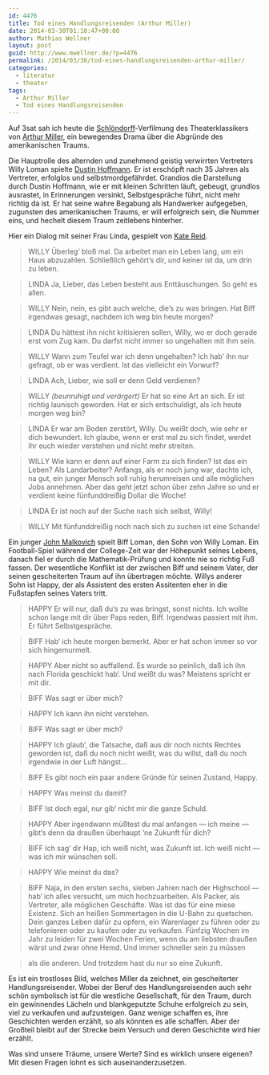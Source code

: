 ```yaml
---
id: 4476
title: Tod eines Handlungsreisenden (Arthur Miller)
date: 2014-03-30T01:10:47+00:00
author: Mathias Wellner
layout: post
guid: http://www.mwellner.de/?p=4476
permalink: /2014/03/30/tod-eines-handlungsreisenden-arthur-miller/
categories:
  - literatur
  - theater
tags:
  - Arthur Miller
  - Tod eines Handlungsreisenden
---
```

Auf 3sat sah ich heute die [Schlöndorff](http://de.wikipedia.org/wiki/Volker_Schl%C3%B6ndorff)-Verfilmung des Theaterklassikers von [Arthur Miller](http://de.wikipedia.org/wiki/Arthur_Miller), ein bewegendes Drama über die Abgründe des amerikanischen Traums.



Die Hauptrolle des alternden und zunehmend geistig verwirrten Vertreters Willy Loman spielte [Dustin Hoffmann](http://de.wikipedia.org/wiki/Dustin_Hoffman). Er ist erschöpft nach 35 Jahren als Vertreter, erfolglos und selbstmordgefährdet. Grandios die Darstellung durch Dustin Hoffmann, wie er mit kleinen Schritten läuft, gebeugt, grundlos ausrastet, in Erinnerungen versinkt, Selbstgespräche führt, nicht mehr richtig da ist. Er hat seine wahre Begabung als Handwerker aufgegeben, zugunsten des amerikanischen Traums, er will erfolgreich sein, die Nummer eins, und hechelt diesem Traum zeitlebens hinterher. 

Hier ein Dialog mit seiner Frau Linda, gespielt von [Kate Reid](http://de.wikipedia.org/wiki/Kate_Reid).

> WILLY Überleg’ bloß mal. Da arbeitet man ein Leben lang, um ein Haus abzuzahlen. Schließlich gehört’s dir, und keiner ist da, um drin zu leben.
  
> LINDA Ja, Lieber, das Leben besteht aus Enttäuschungen. So geht es allen.
  
> WILLY Nein, nein, es gibt auch welche, die’s zu was bringen. Hat Biff irgendwas gesagt, nachdem ich weg bin heute morgen?
  
> LINDA Du hättest ihn nicht kritisieren sollen, Willy, wo er doch gerade erst vom Zug kam. Du darfst nicht immer so ungehalten mit ihm sein.
  
> WILLY Wann zum Teufel war ich denn ungehalten? Ich hab’ ihn nur gefragt, ob er was verdient. Ist das vielleicht ein Vorwurf?
  
> LINDA Ach, Lieber, wie soll er denn Geld verdienen?
  
> WILLY _(beunruhigt und verärgert)_ Er hat so eine Art an sich. Er ist richtig launisch geworden. Hat er sich entschuldigt, als ich heute morgen weg bin?
  
> LINDA Er war am Boden zerstört, Willy. Du weißt doch, wie sehr er dich bewundert. Ich glaube, wenn er erst mal zu sich findet, werdet ihr euch wieder verstehen und nicht mehr streiten.
  
> WILLY Wie kann er denn auf einer Farm zu sich finden? Ist das ein Leben? Als Landarbeiter? Anfangs, als er noch jung war, dachte ich, na gut, ein junger Mensch soll ruhig herumreisen und alle möglichen Jobs annehmen. Aber das geht jetzt schon über zehn Jahre so und er verdient keine fünfunddreißig Dollar die Woche!
  
> LINDA Er ist noch auf der Suche nach sich selbst, Willy!
  
> WILLY Mit fünfunddreißig noch nach sich zu suchen ist eine Schande! 

Ein junger [John Malkovich](http://de.wikipedia.org/wiki/John_Malkovich) spielt Biff Loman, den Sohn von Willy Loman. Ein Football-Spiel während der College-Zeit war der Höhepunkt seines Lebens, danach fiel er durch die Mathematik-Prüfung und konnte nie so richtig Fuß fassen. Der wesentliche Konflikt ist der zwischen Biff und seinem Vater, der seinen gescheiterten Traum auf ihn übertragen möchte. Willys anderer Sohn ist Happy, der als Assistent des ersten Assitenten eher in die Fußstapfen seines Vaters tritt. 

> HAPPY Er will nur, daß du‘s zu was bringst, sonst nichts. Ich wollte schon lange mit dir über Paps reden, Biff. Irgendwas passiert mit ihm. Er führt Selbstgespräche.
  
> BIFF Hab‘ ich heute morgen bemerkt. Aber er hat schon immer so vor sich hingemurmelt.
  
> HAPPY Aber nicht so auffallend. Es wurde so peinlich, daß ich ihn nach Florida geschickt hab‘. Und weißt du was? Meistens spricht er mit dir.
  
> BIFF Was sagt er über mich?
  
> HAPPY Ich kann ihn nicht verstehen.
  
> BIFF Was sagt er über mich?
  
> HAPPY Ich glaub‘, die Tatsache, daß aus dir noch nichts Rechtes geworden ist, daß du noch nicht weißt, was du willst, daß du noch irgendwie in der Luft hängst&#8230;
  
> BIFF Es gibt noch ein paar andere Gründe für seinen Zustand, Happy.
  
> HAPPY Was meinst du damit?
  
> BIFF Ist doch egal, nur gib‘ nicht mir die ganze Schuld.
  
> HAPPY Aber irgendwann müßtest du mal anfangen — ich meine — gibt‘s denn da draußen überhaupt ‘ne Zukunft für dich?
  
> BIFF Ich sag‘ dir Hap, ich weiß nicht, was Zukunft ist. Ich weiß nicht — was ich mir wünschen soll.
  
> HAPPY Wie meinst du das?
  
> BIFF Naja, in den ersten sechs, sieben Jahren nach der Highschool — hab‘ ich alles versucht, um mich hochzuarbeiten. Als Packer, als Vertreter, alle möglichen Geschäfte. Was ist das für eine miese Existenz. Sich an heißen Sommertagen in die U-Bahn zu quetschen. Dein ganzes Leben dafür zu opfern, ein Warenlager zu führen oder zu telefonieren oder zu kaufen oder zu verkaufen. Fünfzig Wochen im Jahr zu leiden für zwei Wochen Ferien, wenn du am liebsten draußen wärst und zwar ohne Hemd. Und immer schneller sein zu müssen
  
> als die anderen. Und trotzdem hast du nur so eine Zukunft. 

Es ist ein trostloses Bild, welches Miller da zeichnet, ein gescheiterter Handlungsreisender. Wobei der Beruf des Handlungsreisenden auch sehr schön symbolisch ist für die westliche Gesellschaft, für den Traum, durch ein gewinnendes Lächeln und blankgeputzte Schuhe erfolgreich zu sein, viel zu verkaufen und aufzusteigen. Ganz wenige schaffen es, ihre Geschichten werden erzählt, so als könnten es alle schaffen. Aber der Großteil bleibt auf der Strecke beim Versuch und deren Geschichte wird hier erzählt. 

Was sind unsere Träume, unsere Werte? Sind es wirklich unsere eigenen? Mit diesen Fragen lohnt es sich auseinanderzusetzen.